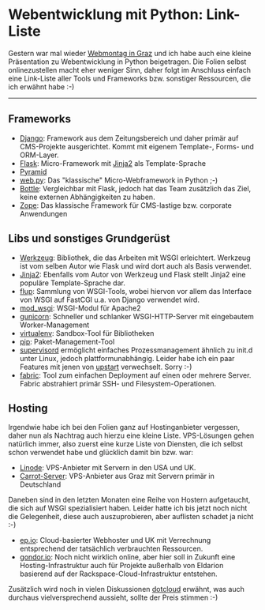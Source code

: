 # Webentwicklung mit Python: Link-Liste

Gestern war mal wieder [Webmontag in Graz][wmg] und ich habe auch eine kleine
Präsentation zu Webentwicklung in Python beigetragen. Die Folien selbst
onlinezustellen macht eher weniger Sinn, daher folgt im Anschluss einfach eine
Link-Liste aller Tools und Frameworks bzw. sonstiger Ressourcen, die ich erwähnt
habe :-)

-----------------------------

## Frameworks

* [Django][]: Framework aus dem Zeitungsbereich und daher primär auf CMS-Projekte ausgerichtet. Kommt mit eigenem Template-, Forms- und ORM-Layer.
* [Flask][]: Micro-Framework mit [Jinja2][] als Template-Sprache
* [Pyramid][]
* [web.py][]: Das "klassische" Micro-Webframework in Python ;-)
* [Bottle][]: Vergleichbar mit Flask, jedoch hat das Team zusätzlich das Ziel,
  keine externen Abhängigkeiten zu haben.
* [Zope][]: Das klassische Framework für CMS-lastige bzw. corporate Anwendungen

## Libs und sonstiges Grundgerüst

* [Werkzeug][]: Bibliothek, die das Arbeiten mit WSGI erleichtert. Werkzeug ist
  vom selben Autor wie Flask und wird dort auch als Basis verwendet.
* [Jinja2][]: Ebenfalls vom Autor von Werkzeug und Flask stellt Jinja2 eine
  populäre Template-Sprache dar.
* [flup][]: Sammlung von WSGI-Tools, wobei hiervon vor allem das Interface von WSGI auf
  FastCGI u.a. von Django verwendet wird.
* [mod_wsgi][]: WSGI-Modul für Apache2
* [gunicorn][]: Schneller und schlanker WSGI-HTTP-Server mit eingebautem Worker-Management
* [virtualenv][]: Sandbox-Tool für Bibliotheken
* [pip][]: Paket-Management-Tool
* [supervisord][] ermöglicht einfaches Prozessmanagement ähnlich zu init.d unter
  Linux, jedoch plattformunabhängig. Leider habe ich ein paar Features mit
  jenen von [upstart][] verwechselt. Sorry :-)
* [fabric][]: Tool zum einfachen Deployment auf einen oder mehrere Server. Fabric
  abstrahiert primär SSH- und Filesystem-Operationen.

## Hosting

Irgendwie habe ich bei den Folien ganz auf Hostinganbieter vergessen, daher
nun als Nachtrag auch hierzu eine kleine Liste. VPS-Lösungen gehen natürlich
immer, also zuerst eine kurze Liste von Diensten, die ich selbst schon
verwendet habe und glücklich damit bin bzw. war:

* [Linode][]: VPS-Anbieter mit Servern in den USA und UK.
* [Carrot-Server][]: VPS-Anbieter aus Graz mit Servern primär in Deutschland

Daneben sind in den letzten Monaten eine Reihe von Hostern aufgetaucht, die
sich auf WSGI spezialisiert haben. Leider hatte ich bis jetzt noch nicht die
Gelegenheit, diese auch auszuprobieren, aber auflisten schadet ja nicht :-)

* [ep.io][]: Cloud-basierter Webhoster und UK mit Verrechnung entsprechend der
  tatsächlich verbrauchten Ressourcen.
* [gondor.io][]: Noch nicht wirklich online, aber hier soll in Zukunft eine
  Hosting-Infrastruktur auch für Projekte außerhalb von Eldarion basierend auf
  der Rackspace-Cloud-Infrastruktur entstehen.

Zusätzlich wird noch in vielen Diskussionen [dotcloud][] erwähnt, was auch
durchaus vielversprechend aussieht, sollte der Preis stimmen :-)

[web.py]: http://webpy.org/
[werkzeug]: http://werkzeug.pocoo.org/
[jinja2]: http://jinja.pocoo.org/
[flask]: http://flask.pocoo.org
[django]: http://www.djangoproject.com
[bottle]: http://bottlepy.org/
[fabric]: http://fabfile.org
[supervisord]: http://supervisord.org/
[pip]: http://pypi.python.org/pypi/pip
[virtualenv]: http://pypi.python.org/pypi/virtualenv
[gunicorn]: http://gunicorn.org/
[flup]: http://trac.saddi.com/flup
[mod_wsgi]: http://www.modwsgi.org/
[upstart]: http://upstart.ubuntu.com/
[linode]: http://www.linode.com/
[carrot-server]: http://www.carrot-server.com/
[ep.io]: http://www.ep.io/
[gondor.io]: http://gondor.io/
[dotcloud]: http://www.dotcloud.com/
[zope]: http://zope.org/
[pyramid]: http://docs.pylonsproject.org/projects/pyramid/1.0/index.html
[wmg]: http://webmontag-graz.at/
